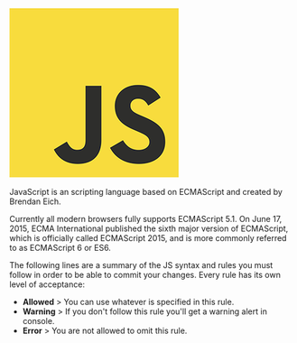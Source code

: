 ![](../js-logo.png)

JavaScript is an scripting language based on ECMAScript and created by Brendan Eich.

Currently all modern browsers fully supports ECMAScript 5.1. On June 17, 2015, ECMA International published the sixth major version of ECMAScript, which is officially called ECMAScript 2015, and is more commonly referred to as ECMAScript 6 or ES6.

The following lines are a summary of the JS syntax and rules you must follow in order to be able to commit your changes. Every rule has its own level of acceptance:

- **Allowed** > You can use whatever is specified in this rule.
- **Warning** > If you don't follow this rule you'll get a warning alert in console.
- **Error** > You are not allowed to omit this rule.